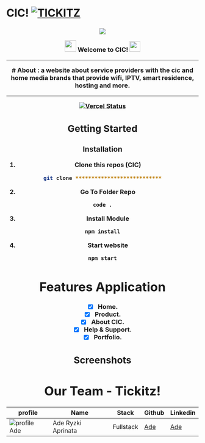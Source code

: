 # CIC!  [![TICKITZ](https://awesome.re/badge-flat2.svg)](https://)
<h3 align="center">

![](https://capsule-render.vercel.app/api?type=waving&color=gradient&height=100&section=header)

<img src="https://camo.githubusercontent.com/5bbf8ca61ef5f92684489ace45ad6f45984fff87a621040c62b1fe31e3005ff9/687474703a2f2f692e696d6775722e636f6d2f436a34724d72532e676966" width="30">
  Welcome to CIC!
  <img src="https://media.giphy.com/media/hvRJCLFzcasrR4ia7z/giphy.gif" width="28">
  
---
<div align="center">
# About : a website about service providers with the cic and home media brands that provide wifi, IPTV, smart residence, hosting and more.
  
---
[![Vercel Status](https://img.shields.io/badge/Vercel-000000?style=for-the-badge&logo=vercel&logoColor=white)](https://tizkitpremium.vercel.app/)
## Getting Started
  
### Installation
  
1. Clone this repos (CIC)
```sh
git clone ***************************
```
2. Go To Folder Repo
```sh
code .
```
3. Install Module
```sh
npm install
```
  
4. Start website
```sh
npm start
```

# Features Application
- [x] Home.
- [x] Product.
- [x] About CIC.
- [x] Help & Support.
- [x] Portfolio.
## Screenshots  

  
# Our Team - Tickitz!
 | profile | Name | Stack | Github | Linkedin |
 | ------- | ---- | ------ | ------ | -------- |
 | ![profile Ade][img-Ade] | Ade Ryzki Aprinata | Fullstack | [Ade](https://github.com/ade-ryzki)|[Ade](https://www.linkedin.com/in/aderyzki/)
  
[img-Ade]: https://avatars.githubusercontent.com/u/95088271?v=4
